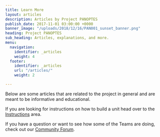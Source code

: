 ```yaml
---
title: Learn More
layout: articles
description: Articles by Project PANOPTES
publish_date: 2017-11-01 03:00:00 +0000
banner_image: "/uploads/2018/12/16/PAN001_sunset_banner.png"
heading: Project PANOPTES
sub_heading: Articles, explanations, and more.
menu:
  navigation:
    identifier: _articles
    weight: 4
  footer:
    identifier: _articles
    url: "/articles/"
    weight: 2

---
```

Below are some articles that are related to the project in general and are meant to be informative and educational.

If you are looking for instructions on how to build a unit head over to the [Instructions](/instructions) area.

If you have a question or want to see how some of the Teams are doing, check out our [Community Forum](https://forum.projectpanoptes.org).